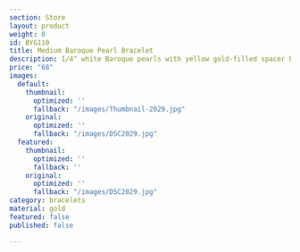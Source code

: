 ```yaml
---
section: Store
layout: product
weight: 0
id: BYG110
title: Medium Baroque Pearl Bracelet
description: 1/4" white Baroque pearls with yellow gold-filled spacer beads
price: "68"
images:
  default:
    thumbnail:
      optimized: ''
      fallback: "/images/Thumbnail-2029.jpg"
    original:
      optimized: ''
      fallback: "/images/DSC2029.jpg"
  featured:
    thumbnail:
      optimized: ''
      fallback: ''
    original:
      optimized: ''
      fallback: "/images/DSC2029.jpg"
category: bracelets
material: gold
featured: false
published: false

---
```

